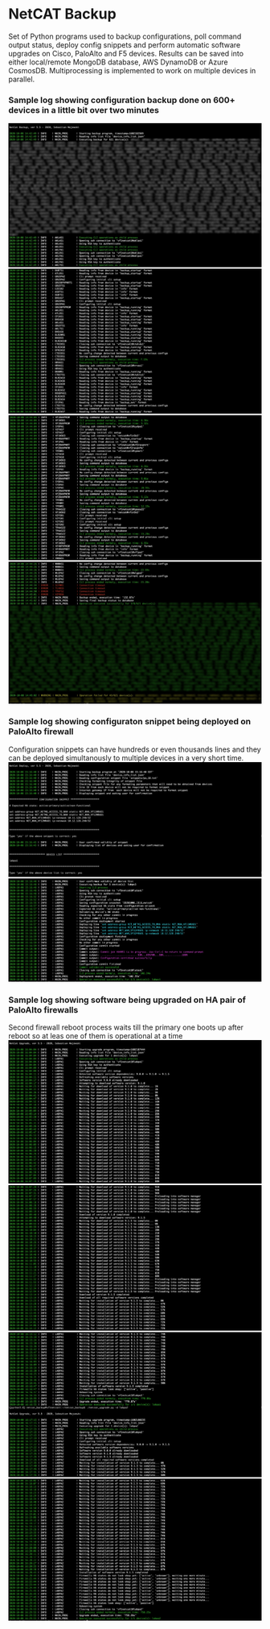 # NetCAT Backup

Set of Python programs used to backup configurations, poll command output status, deploy config snippets and perform automatic software upgrades on Cisco, PaloAlto and F5 devices. Results can be saved into either local/remote MongoDB database, AWS DynamoDB or Azure CosmosDB. Multiprocessing is implemented to work on multiple devices in parallel.

### Sample log showing configuration backup done on 600+ devices in a little bit over two minutes
![Sample inventory screenshot](https://github.com/ccie18643/NetCAT-Backup/blob/master/pictures/bak_01.jpg)
![Sample inventory screenshot](https://github.com/ccie18643/NetCAT-Backup/blob/master/pictures/bak_02.png)
![Sample inventory screenshot](https://github.com/ccie18643/NetCAT-Backup/blob/master/pictures/bak_03.png)
![Sample inventory screenshot](https://github.com/ccie18643/NetCAT-Backup/blob/master/pictures/bak_04.jpg)


### Sample log showing configuraton snippet being deployed on PaloAlto firewall
Configuration snippets can have hundreds or even thousands lines and they can be deployed
simultanously to multiple devices in a very short time.
![Sample inventory screenshot](https://github.com/ccie18643/NetCAT-Backup/blob/master/pictures/dep_01.png)
![Sample inventory screenshot](https://github.com/ccie18643/NetCAT-Backup/blob/master/pictures/dep_02.png)



### Sample log showing software being upgraded on HA pair of PaloAlto firewalls
Second firewall reboot process waits till the primary one boots up after reboot so at leas one
of them is operational at a time
![Sample inventory screenshot](https://github.com/ccie18643/NetCAT-Backup/blob/master/pictures/upg_01.png)
![Sample inventory screenshot](https://github.com/ccie18643/NetCAT-Backup/blob/master/pictures/upg_02.png)
![Sample inventory screenshot](https://github.com/ccie18643/NetCAT-Backup/blob/master/pictures/upg_03.png)
![Sample inventory screenshot](https://github.com/ccie18643/NetCAT-Backup/blob/master/pictures/upg_04.png)

